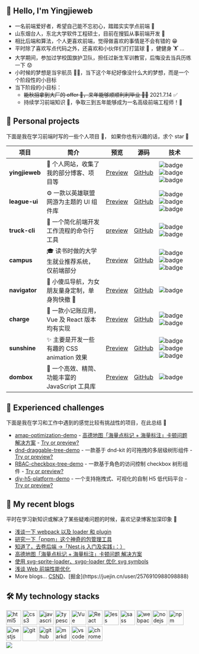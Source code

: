 ## 👋 Hello, I'm Yingjieweb

- 一名前端爱好者，希望自己能不忘初心，踏踏实实学点前端 👻
- 山东烟台人，东北大学软件工程硕士，目前在搜狐从事前端开发 🧱
- 相比后端和算法，个人更喜欢前端，觉得做喜欢的事情是不会有错的 😁
- 平时除了喜欢写点代码之外，还喜欢和小伙伴们打打篮球 🏀 ，健健身 🏋 ...
- 大学期间，参加过学校国旗护卫队，担任过新生军训教官，后悔没去当兵历练一下 😟
- 小时候的梦想是当宇航员 👨‍🚀，当下这个年纪好像没什么大的梦想，而是一个个阶段性的小目标
- 当下阶段的小目标：
  - ~~能秋招拿到大厂的 offer 💪，来年能够顺顺利利毕业 👨‍🎓~~ 2021.7.14 ✅
  - 持续学习前端知识 📌，争取三到五年能够成为一名高级前端工程师！👷

## 🌱 Personal projects

下面是我在学习前端时写的一些个人项目 🧐， 如果你也有兴趣的话，求个 star 🤩

|   项目  |  简介  |  预览  |  源码  |  技术  |
|   ---   |  ---   |  ---  |  ---   |  ---  |
| **yingjieweb** | 👻 个人网站，收集了我的部分博客、项目等 | [Preview](https://yingjieweb.github.io) | [GitHub](https://github.com/yingjieweb/yingjieweb) | <img src="https://img.shields.io/badge/React-20232A?style=flat-square&amp;logo=react&amp;logoColor=61DAFB" alt="badge"> <img src="https://img.shields.io/badge/TS-007ACC?style=flat-square&amp;logo=typescript&amp;logoColor=white" alt="badge"> <img src="https://img.shields.io/badge/Ant Design-0170FE?style=flat-square&amp;logo=antdesign&amp;logoColor=white" alt="badge"> |
| **league-ui** | ⚙️ 一款以英雄联盟网游为主题的 UI 组件库 | [Preview](http://yingjiesongi.gitee.io/league-ui-doc/#/intro) | [GitHub](https://github.com/yingjieweb/league-ui) | <img src="https://img.shields.io/badge/Vue-35495E?style=flat-square&amp;logo=vue.js&amp;logoColor=4FC08" alt="badge"> <img src="https://img.shields.io/badge/Sass-CC6699?style=flat-square&amp;logo=sass&amp;logoColor=white" alt="badge"> <img src="https://img.shields.io/badge/npm-CB3837?style=flat-square&amp;logo=npm&amp;logoColor=white" alt="badge"> |
| **truck-cli** | 🎡 一个简化前端开发工作流程的命令行工具 | [preview](https://github.com/yingjieweb/truck-cli#-truck-cli) | [GitHub](https://github.com/yingjieweb/truck-cli) | <img src="https://img.shields.io/badge/Node-339933?style=flat-square&amp;logo=node.js&amp;logoColor=white" alt="badge"> <img src="https://img.shields.io/badge/npm-CB3837?style=flat-square&amp;logo=npm&amp;logoColor=white" alt="badge"> |
| **campus** | 🎓 读书时做的大学生就业推荐系统，仅前端部分 | [Preview](https://yingjieweb.github.io/campus/#/login) | [GitHub](https://github.com/yingjieweb/campus) | <img src="https://img.shields.io/badge/Vue-35495E?style=flat-square&amp;logo=vue.js&amp;logoColor=4FC08" alt="badge"> <img src="https://img.shields.io/badge/Element UI-409eff?style=flat-square&amp;logo=Element&amp;logoColor=white" alt="badge"> <img src="https://img.shields.io/badge/ECharts-AA344D?style=flat-square&amp;logo=apacheecharts&amp;logoColor=white" alt="badge"> |
| **navigator**  | 📡 小傻瓜导航，为女朋友量身定制，单身狗快撤 🤪 | [Preview](http://yingjiesongi.gitee.io/navigator/) | [GitHub](https://github.com/yingjieweb/navigator)  | <img src="https://img.shields.io/badge/JQuery-007ACC?style=flat-square&amp;logo=jquery&amp;logoColor=white" alt="badge"> |
| **charge** | 📒 一款小记账应用，Vue 及 React 版本均有实现 | [Preview](http://yingjiesongi.gitee.io/charge/#/money) | [GitHub](https://github.com/yingjieweb/charge) | <img src="https://img.shields.io/badge/Vue-35495E?style=flat-square&amp;logo=vue.js&amp;logoColor=4FC08" alt="badge"> <img src="https://img.shields.io/badge/React-20232A?style=flat-square&amp;logo=react&amp;logoColor=61DAFB" alt="badge"> |
| **sunshine** | ✨ 主要是开发一些有趣的 CSS animation 效果 | [Preview](https://yingjieweb.github.io/sunshine/#/hypnosis-circle) | [GitHub](https://github.com/yingjieweb/sunshine) | <img src="https://img.shields.io/badge/Vue-35495E?style=flat-square&amp;logo=vue.js&amp;logoColor=4FC08" alt="badge"> <img src="https://img.shields.io/badge/Sass-CC6699?style=flat-square&amp;logo=sass&amp;logoColor=white" alt="badge"> <img src="https://img.shields.io/badge/CSS3-1572B6?style=flat-square&amp;logo=css3&amp;logoColor=white" alt="badge"> |
| **dombox** | 🌲 一个高效、精简、功能丰富的 JavaScript 工具库 | [Preview](https://github.com/yingjieweb/dombox) | [GitHub](https://github.com/yingjieweb/dombox) | <img src="https://img.shields.io/badge/JavaScript-F7DF1E?style=flat-square&amp;logo=javascript&amp;logoColor=black" alt="badge"> |

## 🎯 Experienced challenges

下面是我在学习和工作中遇到的感觉比较有挑战性的项目，在此总结 🤔️

- [amap-optimization-demo](https://github.com/yingjieweb/amap-optimization-demo) - [高德地图「海量点标记 + 海量标注」卡顿问题 解决方案](https://blog.csdn.net/Marker__/article/details/124321573?spm=1001.2014.3001.5501) - [Try or preview?](https://yingjieweb.github.io/amap-optimization-demo/)
- [dnd-draggable-tree-demo](https://github.com/yingjieweb/dnd-draggable-tree-demo) - 一款基于 dnd-kit 的可拖拽的多层级树形组件 - [Try or preview?](https://yingjieweb.github.io/dnd-draggable-tree-demo/)
- [RBAC-checkbox-tree-demo](https://github.com/yingjieweb/RBAC-checkbox-tree-demo) - 一款基于角色的访问控制 checkbox 树形组件 - [Try or preview?](https://yingjieweb.github.io/RBAC-checkbox-tree-demo/)
- [diy-h5-platform-demo](https://github.com/yingjieweb/diy-h5-platform-demo) - 一个支持拖拽式、可视化的自制 H5 低代码平台 - [Try or preview?](https://yingjieweb.github.io/diy-h5-platform-demo/)

## 📔 My recent blogs 

平时在学习新知识或解决了某些疑难问题的时候，喜欢记录博客加深印象 📝

- [浅谈一下 webpack 以及 loader 和 plugin](https://blog.csdn.net/Marker__/article/details/131624789?spm=1001.2014.3001.5501)
- [研究一下「pnpm」这个神奇的包管理工具](https://blog.csdn.net/Marker__/article/details/131591549?spm=1001.2014.3001.5501)
- [知道了，去卷后端 →「Nest.js 入门及实践」：）](https://blog.csdn.net/Marker__/article/details/131330275?spm=1001.2014.3001.5501)
- [高德地图「海量点标记 + 海量标注」卡顿问题 解决方案](https://blog.csdn.net/Marker__/article/details/124321573?spm=1001.2014.3001.5501)
- [使用 svg-sprite-loader、svgo-loader 优化 svg symbols](https://blog.csdn.net/Marker__/article/details/123913946?spm=1001.2014.3001.5501)
- [浅谈 Web 前端性能优化](https://blog.csdn.net/Marker__/article/details/122262923?spm=1001.2014.3001.5501)
- More blogs... [CSND](https://blog.csdn.net/Marker__)、[掘金](https://juejin.cn/user/2576910988098888)

## 🛠 My technology stacks

<div style="flex">
  <img src="https://cdn.jsdelivr.net/gh/devicons/devicon/icons/html5/html5-original.svg" width="40" height="40" alt="html5"/>
  <img src="https://cdn.jsdelivr.net/gh/devicons/devicon/icons/css3/css3-original.svg" width="40" height="40" alt="css3"/>
  <img src="https://cdn.jsdelivr.net/gh/devicons/devicon/icons/javascript/javascript-original.svg" width="40" height="40" alt="javascript"/>
  <img src="https://cdn.jsdelivr.net/gh/devicons/devicon/icons/typescript/typescript-original.svg"  width="40" height="40" alt="typescript"/>
  <img src="https://cdn.jsdelivr.net/gh/devicons/devicon/icons/vuejs/vuejs-original.svg" width="40" height="40" alt="Vue"/>
  <img src="https://cdn.jsdelivr.net/gh/devicons/devicon/icons/react/react-original.svg" width="40" height="40" alt="React"/>
  <img src="https://cdn.jsdelivr.net/gh/devicons/devicon/icons/less/less-plain-wordmark.svg" width="40" height="40" alt="less"/>
  <img src="https://cdn.jsdelivr.net/gh/devicons/devicon/icons/sass/sass-original.svg" width="40" height="40" alt="sass"/>
  <img src="https://cdn.jsdelivr.net/gh/devicons/devicon/icons/webpack/webpack-original.svg" width="40" height="40" alt="webpack"/>
  <img src="https://cdn.jsdelivr.net/gh/devicons/devicon/icons/nodejs/nodejs-original.svg" width="40" height="40" alt="nodejs"/>
  <img src="https://cdn.jsdelivr.net/gh/devicons/devicon/icons/npm/npm-original-wordmark.svg" width="40" height="40" alt="npm"/>
  <img src="https://cdn.jsdelivr.net/gh/devicons/devicon/icons/nestjs/nestjs-plain.svg" width="40" height="40" alt="nestjs"/>
  <img src="https://cdn.jsdelivr.net/gh/devicons/devicon/icons/git/git-original.svg" width="40" height="40" alt="git"/>
  <img src="https://cdn.jsdelivr.net/gh/devicons/devicon/icons/github/github-original.svg"  width="40" height="40" alt="github"/>
  <img src="https://cdn.jsdelivr.net/gh/devicons/devicon/icons/markdown/markdown-original.svg" width="40" height="40" alt="markdown"/>
  <img src="https://cdn.jsdelivr.net/gh/devicons/devicon/icons/vscode/vscode-original.svg" width="40" height="40" alt="vscode"/>
  <img src="https://cdn.jsdelivr.net/gh/devicons/devicon/icons/chrome/chrome-original.svg" width="40" height="40" alt="chrome"/>
</div>

<img src="https://profile-counter.glitch.me/yingjieweb/count.svg" />

<!--
    January 2nd, 2021 6:10 PM
    **yingjieweb/yingjieweb** is a ✨ _special_ ✨ repository
    because its `README.md` (this file) appears on your GitHub profile.

Here are some ideas to get you started:
Here are some ideas to get you started:

    Here are some ideas to get you started:

    - 🔭 I’m currently working on ...
    - 🌱 I’m currently learning ...
    - 👯 I’m looking to collaborate on ...
    - 🤔 I’m looking for help with ...
    - 💬 Ask me about ...
    - 📫 How to reach me: ...
    - 😄 Pronouns: ...
    - ⚡ Fun fact: ...
-->
